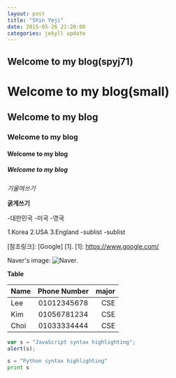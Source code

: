 ```yaml
---
layout: post
title: "Shin Yeji"
date: 2015-05-26 21:20:00
categories: jekyll update
---
```


Welcome to my blog(spyj71)
-------------------------------------

Welcome to my blog(small)
===============



## Welcome to my blog

### Welcome to my blog

#### Welcome to my blog

##### Welcome to my blog


*기울여쓰기*

**굵게쓰기**


-대한민국
-미국
-영국


1.Korea
2.USA
3.England
 -sublist
  -sublist


[인라인링크]: [Google](https://www.google.com/)

[참조링크]: [Google] [1].
[1]: https://www.google.com/


Naver's image:
![Naver](http://img.naver.net/static/www/u/2013/0731/nmms_224940510.gif).


**Table**

| Name | Phone Number | major |
| ---- |:------------:| -----:|
| Lee  | 01012345678  |  CSE  |
| Kim  | 01056781234  |  CSE  |
| Choi | 01033334444  |  CSE  |

```javaScript
var s = "JavaScript syntax highlighting";
alert(s);
```

```python
s = "Python syntax highlighting"
print s
```

